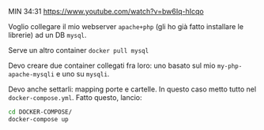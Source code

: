 MIN 34:31 https://www.youtube.com/watch?v=bw6Iq-hIcqo

Voglio collegare il mio webserver `apache+php` (gli ho già fatto installare le librerie) ad un DB `mysql`.

Serve un altro container `docker pull mysql`

Devo creare due container collegati fra loro: uno basato sul mio `my-php-apache-mysqli` e uno su `mysqli`.

Devo anche settarli: mapping porte e cartelle. In questo caso metto tutto nel `docker-compose.yml`. Fatto questo, lancio:
```bash
cd DOCKER-COMPOSE/
docker-compose up
```